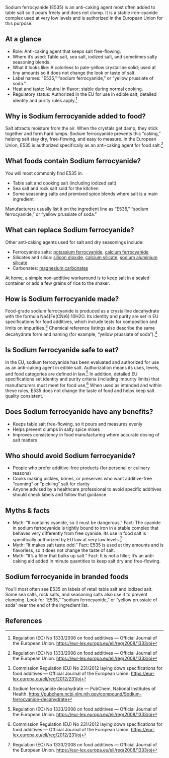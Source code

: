 Sodium ferrocyanide (E535) is an anti-caking agent most often added to table salt so it pours freely and does not clump. It is a stable iron–cyanide complex used at very low levels and is authorized in the European Union for this purpose.

<!--more-->

## At a glance
- Role: Anti-caking agent that keeps salt free-flowing.
- Where it’s used: Table salt, sea salt, iodized salt, and sometimes salty seasoning blends.
- What it looks like: A colorless to pale-yellow crystalline solid; used at tiny amounts so it does not change the look or taste of salt.
- Label names: “E535,” “sodium ferrocyanide,” or “yellow prussiate of soda.”
- Heat and taste: Neutral in flavor; stable during normal cooking.
- Regulatory status: Authorized in the EU for use in edible salt; detailed identity and purity rules apply.[^1]

## Why is Sodium ferrocyanide added to food?
Salt attracts moisture from the air. When the crystals get damp, they stick together and form hard lumps. Sodium ferrocyanide prevents this “caking,” helping salt stay dry, free-flowing, and easy to measure. In the European Union, E535 is authorized specifically as an anti-caking agent for food salt.[^1]

## What foods contain Sodium ferrocyanide?
You will most commonly find E535 in:
- Table salt and cooking salt (including iodized salt)
- Sea salt and rock salt sold for the kitchen
- Some seasoning salts and premixed spice blends where salt is a main ingredient

Manufacturers usually list it on the ingredient line as “E535,” “sodium ferrocyanide,” or “yellow prussiate of soda.”

## What can replace Sodium ferrocyanide?
Other anti-caking agents used for salt and dry seasonings include:
- Ferrocyanide salts: [potassium ferrocyanide](/e536-potassium-ferrocyanide), [calcium ferrocyanide](/e538-calcium-ferrocyanide)
- Silicates and silica: [silicon dioxide](/e551-silicon-dioxide), [calcium silicate](/e552-calcium-silicate), [sodium aluminium silicate](/e554-sodium-aluminium-silicate)
- Carbonates: [magnesium carbonates](/e504-magnesium-carbonates)

At home, a simple non-additive workaround is to keep salt in a sealed container or add a few grains of rice to the shaker.

## How is Sodium ferrocyanide made?
Food-grade sodium ferrocyanide is produced as a crystalline decahydrate with the formula Na4[Fe(CN)6]·10H2O. Its identity and purity are set in EU specifications for food additives, which include tests for composition and limits on impurities.[^2] Chemical reference listings also describe the same decahydrate form and naming (for example, “yellow prussiate of soda”).[^3]

## Is Sodium ferrocyanide safe to eat?
In the EU, sodium ferrocyanide has been evaluated and authorized for use as an anti-caking agent in edible salt. Authorization means its uses, levels, and food categories are defined in law.[^1] In addition, detailed EU specifications set identity and purity criteria (including impurity limits) that manufacturers must meet for food use.[^2] When used as intended and within these rules, E535 does not change the taste of food and helps keep salt quality consistent.

## Does Sodium ferrocyanide have any benefits?
- Keeps table salt free-flowing, so it pours and measures evenly
- Helps prevent clumps in salty spice mixes
- Improves consistency in food manufacturing where accurate dosing of salt matters

## Who should avoid Sodium ferrocyanide?
- People who prefer additive-free products (for personal or culinary reasons)
- Cooks making pickles, brines, or preserves who want additive-free “canning” or “pickling” salt for clarity
- Anyone advised by a healthcare professional to avoid specific additives should check labels and follow that guidance

## Myths & facts
- Myth: “It contains cyanide, so it must be dangerous.” Fact: The cyanide in sodium ferrocyanide is tightly bound to iron in a stable complex that behaves very differently from free cyanide. Its use in food salt is specifically authorized by EU law at very low levels.[^1]
- Myth: “It makes salt taste odd.” Fact: E535 is used at tiny amounts and is flavorless, so it does not change the taste of salt.
- Myth: “It’s a filler that bulks up salt.” Fact: It is not a filler; it’s an anti-caking aid added in minute quantities to keep salt dry and free-flowing.

## Sodium ferrocyanide in branded foods
You’ll most often see E535 on labels of retail table salt and iodized salt. Some sea salts, rock salts, and seasoning salts also use it to prevent clumping. Look for “E535,” “sodium ferrocyanide,” or “yellow prussiate of soda” near the end of the ingredient list.

## References
[^1]: Regulation (EC) No 1333/2008 on food additives — Official Journal of the European Union. https://eur-lex.europa.eu/eli/reg/2008/1333/oj
[^2]: Commission Regulation (EU) No 231/2012 laying down specifications for food additives — Official Journal of the European Union. https://eur-lex.europa.eu/eli/reg/2012/231/oj
[^3]: Sodium ferrocyanide decahydrate — PubChem, National Institutes of Health. https://pubchem.ncbi.nlm.nih.gov/compound/Sodium-ferrocyanide-decahydrate
